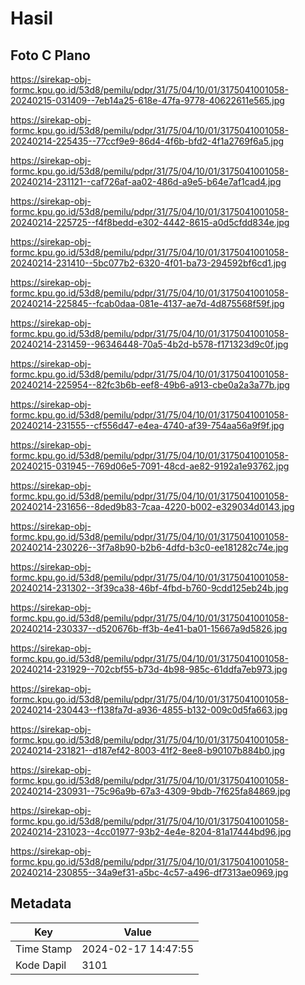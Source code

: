 # Hasil

## Foto C Plano

https://sirekap-obj-formc.kpu.go.id/53d8/pemilu/pdpr/31/75/04/10/01/3175041001058-20240215-031409--7eb14a25-618e-47fa-9778-40622611e565.jpg

https://sirekap-obj-formc.kpu.go.id/53d8/pemilu/pdpr/31/75/04/10/01/3175041001058-20240214-225435--77ccf9e9-86d4-4f6b-bfd2-4f1a2769f6a5.jpg

https://sirekap-obj-formc.kpu.go.id/53d8/pemilu/pdpr/31/75/04/10/01/3175041001058-20240214-231121--caf726af-aa02-486d-a9e5-b64e7af1cad4.jpg

https://sirekap-obj-formc.kpu.go.id/53d8/pemilu/pdpr/31/75/04/10/01/3175041001058-20240214-225725--f4f8bedd-e302-4442-8615-a0d5cfdd834e.jpg

https://sirekap-obj-formc.kpu.go.id/53d8/pemilu/pdpr/31/75/04/10/01/3175041001058-20240214-231410--5bc077b2-6320-4f01-ba73-294592bf6cd1.jpg

https://sirekap-obj-formc.kpu.go.id/53d8/pemilu/pdpr/31/75/04/10/01/3175041001058-20240214-225845--fcab0daa-081e-4137-ae7d-4d875568f59f.jpg

https://sirekap-obj-formc.kpu.go.id/53d8/pemilu/pdpr/31/75/04/10/01/3175041001058-20240214-231459--96346448-70a5-4b2d-b578-f171323d9c0f.jpg

https://sirekap-obj-formc.kpu.go.id/53d8/pemilu/pdpr/31/75/04/10/01/3175041001058-20240214-225954--82fc3b6b-eef8-49b6-a913-cbe0a2a3a77b.jpg

https://sirekap-obj-formc.kpu.go.id/53d8/pemilu/pdpr/31/75/04/10/01/3175041001058-20240214-231555--cf556d47-e4ea-4740-af39-754aa56a9f9f.jpg

https://sirekap-obj-formc.kpu.go.id/53d8/pemilu/pdpr/31/75/04/10/01/3175041001058-20240215-031945--769d06e5-7091-48cd-ae82-9192a1e93762.jpg

https://sirekap-obj-formc.kpu.go.id/53d8/pemilu/pdpr/31/75/04/10/01/3175041001058-20240214-231656--8ded9b83-7caa-4220-b002-e329034d0143.jpg

https://sirekap-obj-formc.kpu.go.id/53d8/pemilu/pdpr/31/75/04/10/01/3175041001058-20240214-230226--3f7a8b90-b2b6-4dfd-b3c0-ee181282c74e.jpg

https://sirekap-obj-formc.kpu.go.id/53d8/pemilu/pdpr/31/75/04/10/01/3175041001058-20240214-231302--3f39ca38-46bf-4fbd-b760-9cdd125eb24b.jpg

https://sirekap-obj-formc.kpu.go.id/53d8/pemilu/pdpr/31/75/04/10/01/3175041001058-20240214-230337--d520676b-ff3b-4e41-ba01-15667a9d5826.jpg

https://sirekap-obj-formc.kpu.go.id/53d8/pemilu/pdpr/31/75/04/10/01/3175041001058-20240214-231929--702cbf55-b73d-4b98-985c-61ddfa7eb973.jpg

https://sirekap-obj-formc.kpu.go.id/53d8/pemilu/pdpr/31/75/04/10/01/3175041001058-20240214-230443--f138fa7d-a936-4855-b132-009c0d5fa663.jpg

https://sirekap-obj-formc.kpu.go.id/53d8/pemilu/pdpr/31/75/04/10/01/3175041001058-20240214-231821--d187ef42-8003-41f2-8ee8-b90107b884b0.jpg

https://sirekap-obj-formc.kpu.go.id/53d8/pemilu/pdpr/31/75/04/10/01/3175041001058-20240214-230931--75c96a9b-67a3-4309-9bdb-7f625fa84869.jpg

https://sirekap-obj-formc.kpu.go.id/53d8/pemilu/pdpr/31/75/04/10/01/3175041001058-20240214-231023--4cc01977-93b2-4e4e-8204-81a17444bd96.jpg

https://sirekap-obj-formc.kpu.go.id/53d8/pemilu/pdpr/31/75/04/10/01/3175041001058-20240214-230855--34a9ef31-a5bc-4c57-a496-df7313ae0969.jpg


## Metadata

| Key        | Value               |
| ---------- | ------------------- |
| Time Stamp | 2024-02-17 14:47:55 |
| Kode Dapil | 3101                |



